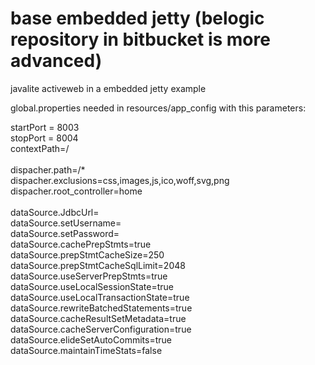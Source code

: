 # base embedded jetty (belogic repository in bitbucket is more advanced)
javalite activeweb in a embedded jetty example


global.properties needed in resources/app_config with this parameters:

startPort = 8003<br/>
stopPort = 8004<br/>
contextPath=/<br/><br/>
dispacher.path=/*<br/>
dispacher.exclusions=css,images,js,ico,woff,svg,png<br/>
dispacher.root_controller=home<br/><br/>
dataSource.JdbcUrl=<br/>
dataSource.setUsername=<br/>
dataSource.setPassword=<br/>
dataSource.cachePrepStmts=true<br/>
dataSource.prepStmtCacheSize=250<br/>
dataSource.prepStmtCacheSqlLimit=2048<br/>
dataSource.useServerPrepStmts=true<br/>
dataSource.useLocalSessionState=true<br/>
dataSource.useLocalTransactionState=true<br/>
dataSource.rewriteBatchedStatements=true<br/>
dataSource.cacheResultSetMetadata=true<br/>
dataSource.cacheServerConfiguration=true<br/>
dataSource.elideSetAutoCommits=true<br/>
dataSource.maintainTimeStats=false<br/>
